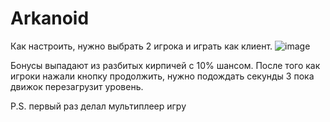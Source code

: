 # Arkanoid

Как настроить, нужно выбрать 2 игрока и играть как клиент.
![image](https://github.com/felocSsS/Arkanoid/assets/71203042/4835e631-27f6-49b6-b1ea-66a6ec29c275)

Бонусы выпадают из разбитых кирпичей с 10% шансом.
После того как игроки нажали кнопку продолжить, нужно подождать секунды 3 пока движок перезагрузит уровень.

P.S. первый раз делал мультиплеер игру

